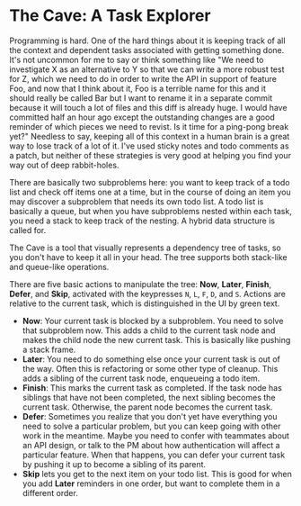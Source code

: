 # The Cave: A Task Explorer

Programming is hard. One of the hard things about it is keeping track of all the context and dependent tasks associated with getting something done. It's not uncommon for me to say or think something like "We need to investigate X as an alternative to Y so that we can write a more robust test for Z, which we need to do in order to write the API in support of feature Foo, and now that I think about it, Foo is a terrible name for this and it should really be called Bar but I want to rename it in a separate commit because it will touch a lot of files and this diff is already huge. I would have committed half an hour ago except the outstanding changes are a good reminder of which pieces we need to revist. Is it time for a ping-pong break yet?" Needless to say, keeping all of this context in a human brain is a great way to lose track of a lot of it. I've used sticky notes and todo comments as a patch, but neither of these strategies is very good at helping you find your way out of deep rabbit-holes.

There are basically two subproblems here: you want to keep track of a todo list and check off items one at a time, but in the course of doing an item you may discover a subproblem that needs its own todo list. A todo list is basically a queue, but when you have subproblems nested within each task, you need a stack to keep track of the nesting. A hybrid data structure is called for.

The Cave is a tool that visually represents a dependency tree of tasks, so you don't have to keep it all in your head. The tree supports both stack-like and queue-like operations.

There are five basic actions to manipulate the tree: **Now**, **Later**, **Finish**, **Defer**, and **Skip**, activated with the keypresses `N`, `L`, `F`, `D`, and `S`. Actions are relative to the current task, which is distinguished in the UI by green text.

* **Now**: Your current task is blocked by a subproblem. You need to solve that subproblem now. This adds a child to the current task node and makes the child node the new current task. This is basically like pushing a stack frame.
* **Later**: You need to do something else once your current task is out of the way. Often this is refactoring or some other type of cleanup. This adds a sibling of the current task node, enqueueing a todo item.
* **Finish**: This marks the current task as completed. If the task node has siblings that have not been completed, the next sibling becomes the current task. Otherwise, the parent node becomes the current task.
* **Defer**: Sometimes you realize that you don't yet have everything you need to solve a particular problem, but you can keep going with other work in the meantime. Maybe you need to confer with teammates about an API design, or talk to the PM about how authentication will affect a particular feature. When that happens, you can defer your current task by pushing it up to become a sibling of its parent.
* **Skip** lets you get to the next item on your todo list. This is good for when you add **Later** reminders in one order, but want to complete them in a different order.
